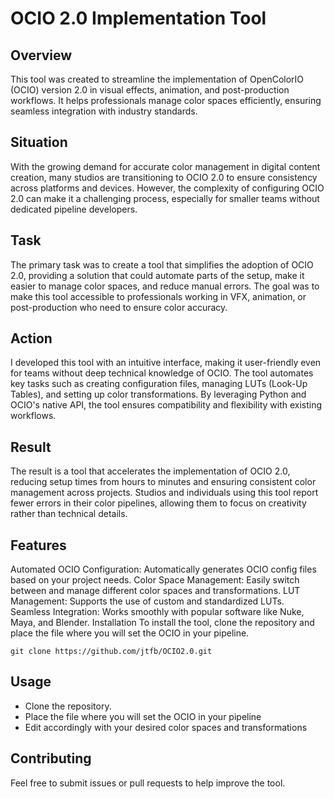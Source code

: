 # OCIO 2.0 Implementation Tool
## Overview
This tool was created to streamline the implementation of OpenColorIO (OCIO) version 2.0 in visual effects, animation, and post-production workflows. It helps professionals manage color spaces efficiently, ensuring seamless integration with industry standards.

## Situation
With the growing demand for accurate color management in digital content creation, many studios are transitioning to OCIO 2.0 to ensure consistency across platforms and devices. However, the complexity of configuring OCIO 2.0 can make it a challenging process, especially for smaller teams without dedicated pipeline developers.

## Task
The primary task was to create a tool that simplifies the adoption of OCIO 2.0, providing a solution that could automate parts of the setup, make it easier to manage color spaces, and reduce manual errors. The goal was to make this tool accessible to professionals working in VFX, animation, or post-production who need to ensure color accuracy.

## Action
I developed this tool with an intuitive interface, making it user-friendly even for teams without deep technical knowledge of OCIO. The tool automates key tasks such as creating configuration files, managing LUTs (Look-Up Tables), and setting up color transformations. By leveraging Python and OCIO's native API, the tool ensures compatibility and flexibility with existing workflows.

## Result
The result is a tool that accelerates the implementation of OCIO 2.0, reducing setup times from hours to minutes and ensuring consistent color management across projects. Studios and individuals using this tool report fewer errors in their color pipelines, allowing them to focus on creativity rather than technical details.

## Features
Automated OCIO Configuration: Automatically generates OCIO config files based on your project needs.
Color Space Management: Easily switch between and manage different color spaces and transformations.
LUT Management: Supports the use of custom and standardized LUTs.
Seamless Integration: Works smoothly with popular software like Nuke, Maya, and Blender.
Installation
To install the tool, clone the repository and place the file where you will set the OCIO in your pipeline.
```
git clone https://github.com/jtfb/OCIO2.0.git
```

## Usage
- Clone the repository.
- Place the file where you will set the OCIO in your pipeline
- Edit accordingly with your desired color spaces and transformations

## Contributing
Feel free to submit issues or pull requests to help improve the tool.
